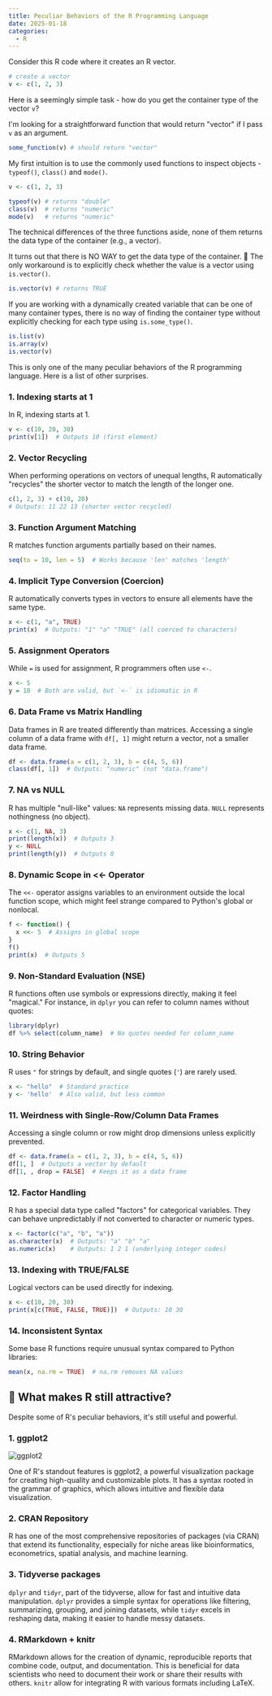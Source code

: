 ```yaml
---
title: Peculiar Behaviors of the R Programming Language
date: 2025-01-18
categories:
  - R
---
```


Consider this R code where it creates an R vector.

```R
# create a vector
v <- c(1, 2, 3)
```

Here is a seemingly simple task - how do you get the container type of the vector `v`?

I'm looking for a straightforward function that would return "vector" if I pass `v` as an argument.

```R
some_function(v) # should return "vector"
```

My first intuition is to use the commonly used functions to inspect objects - `typeof()`, `class()` and `mode()`.

```R
v <- c(1, 2, 3)

typeof(v) # returns "double"
class(v)  # returns "numeric"
mode(v)   # returns "numeric"
```

The technical differences of the three functions aside, none of them returns the data type of the container (e.g., a vector).

It turns out that there is NO WAY to get the data type of the container. 🤯 The only workaround is to explicitly check whether the value is a vector using `is.vector()`.

```R
is.vector(v) # returns TRUE
```

If you are working with a dynamically created variable that can be one of many container types, there is no way of finding the container type without explicitly checking for each type using `is.some_type()`.

```R
is.list(v)
is.array(v)
is.vector(v)
```

This is only one of the many peculiar behaviors of the R programming language. Here is a list of other surprises.

### 1. Indexing starts at 1

In R, indexing starts at 1.

```R
v <- c(10, 20, 30)
print(v[1])  # Outputs 10 (first element)
```

### 2. Vector Recycling

When performing operations on vectors of unequal lengths, R automatically "recycles" the shorter vector to match the length of the longer one.

```R
c(1, 2, 3) + c(10, 20)
# Outputs: 11 22 13 (shorter vector recycled)
```

### 3. Function Argument Matching

R matches function arguments partially based on their names.

```R
seq(to = 10, len = 5)  # Works because 'len' matches 'length'
```

### 4. Implicit Type Conversion (Coercion)

R automatically converts types in vectors to ensure all elements have the same type.

```R
x <- c(1, "a", TRUE)
print(x)  # Outputs: "1" "a" "TRUE" (all coerced to characters)
```

### 5. Assignment Operators

While `=` is used for assignment, R programmers often use `<-`.

```R
x <- 5
y = 10  # Both are valid, but `<-` is idiomatic in R
```

### 6. Data Frame vs Matrix Handling

Data frames in R are treated differently than matrices. Accessing a single column of a data frame with `df[, 1]` might return a vector, not a smaller data frame.

```R
df <- data.frame(a = c(1, 2, 3), b = c(4, 5, 6))
class(df[, 1])  # Outputs: "numeric" (not "data.frame")
```

### 7. NA vs NULL

R has multiple "null-like" values:
`NA` represents missing data.
`NULL` represents nothingness (no object).

```R
x <- c(1, NA, 3)
print(length(x))  # Outputs 3
y <- NULL
print(length(y))  # Outputs 0
```

### 8. Dynamic Scope in <<- Operator

The `<<-` operator assigns variables to an environment outside the local function scope, which might feel strange compared to Python's global or nonlocal.

```R
f <- function() {
  x <<- 5  # Assigns in global scope
}
f()
print(x)  # Outputs 5
```

### 9. Non-Standard Evaluation (NSE)

R functions often use symbols or expressions directly, making it feel "magical." For instance, in `dplyr` you can refer to column names without quotes:

```R
library(dplyr)
df %>% select(column_name)  # No quotes needed for column_name
```

### 10. String Behavior

R uses `"` for strings by default, and single quotes (`'`) are rarely used.

```R
x <- "hello"  # Standard practice
y <- 'hello'  # Also valid, but less common
```

### 11. Weirdness with Single-Row/Column Data Frames

Accessing a single column or row might drop dimensions unless explicitly prevented.

```R
df <- data.frame(a = c(1, 2, 3), b = c(4, 5, 6))
df[1, ]  # Outputs a vector by default
df[1, , drop = FALSE]  # Keeps it as a data frame
```

### 12. Factor Handling

R has a special data type called "factors" for categorical variables. They can behave unpredictably if not converted to character or numeric types.

```R
x <- factor(c("a", "b", "a"))
as.character(x)  # Outputs: "a" "b" "a"
as.numeric(x)    # Outputs: 1 2 1 (underlying integer codes)
```

### 13. Indexing with TRUE/FALSE

Logical vectors can be used directly for indexing.

```R
x <- c(10, 20, 30)
print(x[c(TRUE, FALSE, TRUE)])  # Outputs: 10 30
```

### 14. Inconsistent Syntax

Some base R functions require unusual syntax compared to Python libraries:

```R
mean(x, na.rm = TRUE)  # na.rm removes NA values
```

## 🧲 What makes R still attractive?

Despite some of R's peculiar behaviors, it's still useful and powerful.

### 1. ggplot2

![ggplot2](https://github.com/user-attachments/assets/be790449-13d2-4f00-894e-5aa777dcc679)

One of R's standout features is ggplot2, a powerful visualization package for creating high-quality and customizable plots. It has a syntax rooted in the grammar of graphics, which allows intuitive and flexible data visualization.

### 2. CRAN Repository

R has one of the most comprehensive repositories of packages (via CRAN) that extend its functionality, especially for niche areas like bioinformatics, econometrics, spatial analysis, and machine learning.

### 3. Tidyverse packages

`dplyr` and `tidyr`, part of the tidyverse, allow for fast and intuitive data manipulation. `dplyr` provides a simple syntax for operations like filtering, summarizing, grouping, and joining datasets, while `tidyr` excels in reshaping data, making it easier to handle messy datasets.

### 4. RMarkdown + knitr

RMarkdown allows for the creation of dynamic, reproducible reports that combine code, output, and documentation. This is beneficial for data scientists who need to document their work or share their results with others. `knitr` allow for integrating R with various formats including LaTeX.
